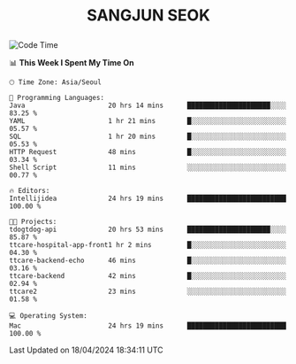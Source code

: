 <h1>
 <p align="center">
   SANGJUN SEOK
 </p>
</h1>

<!--START_SECTION:waka-->
![Code Time](http://img.shields.io/badge/Code%20Time-3%2C489%20hrs%2015%20mins-blue)

📊 **This Week I Spent My Time On** 

```text
🕑︎ Time Zone: Asia/Seoul

💬 Programming Languages: 
Java                     20 hrs 14 mins      █████████████████████░░░░   83.25 % 
YAML                     1 hr 21 mins        █░░░░░░░░░░░░░░░░░░░░░░░░   05.57 % 
SQL                      1 hr 20 mins        █░░░░░░░░░░░░░░░░░░░░░░░░   05.53 % 
HTTP Request             48 mins             █░░░░░░░░░░░░░░░░░░░░░░░░   03.34 % 
Shell Script             11 mins             ░░░░░░░░░░░░░░░░░░░░░░░░░   00.77 % 

🔥 Editors: 
Intellijidea             24 hrs 19 mins      █████████████████████████   100.00 % 

🐱‍💻 Projects: 
tdogtdog-api             20 hrs 53 mins      █████████████████████░░░░   85.87 % 
ttcare-hospital-app-front1 hr 2 mins         █░░░░░░░░░░░░░░░░░░░░░░░░   04.30 % 
ttcare-backend-echo      46 mins             █░░░░░░░░░░░░░░░░░░░░░░░░   03.16 % 
ttcare-backend           42 mins             █░░░░░░░░░░░░░░░░░░░░░░░░   02.94 % 
ttcare2                  23 mins             ░░░░░░░░░░░░░░░░░░░░░░░░░   01.58 % 

💻 Operating System: 
Mac                      24 hrs 19 mins      █████████████████████████   100.00 % 
```


 Last Updated on 18/04/2024 18:34:11 UTC
<!--END_SECTION:waka-->
